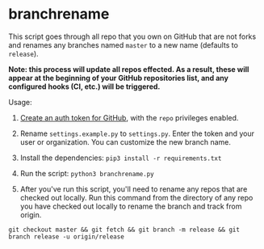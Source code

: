 # branchrename

This script goes through all repo that you own on GitHub that are not forks and renames any branches named `master` to a new name (defaults to `release`).

**Note: this process will update all repos effected. As a result, these will appear at the beginning of your GitHub repositories list, and any configured hooks (CI, etc.) will be triggered.**

Usage:

1. [Create an auth token for GitHub](https://github.com/settings/tokens), with the `repo` privileges enabled.

1. Rename `settings.example.py` to `settings.py`. Enter the token and your user or organization. You can customize the new branch name.

1. Install the dependencies: `pip3 install -r requirements.txt`

1. Run the script: `python3 branchrename.py`

1. After you've run this script, you'll need to rename any repos that are checked out locally. Run this command from the directory of any repo you have checked out locally to rename the branch and track from origin.

`git checkout master && git fetch && git branch -m release && git branch release -u origin/release`
